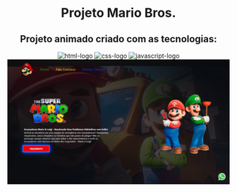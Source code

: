 <h1 align=center>Projeto Mario Bros.</h1>
<h2 align=center>Projeto animado criado com as tecnologias:</h2>
<div align=center>
<img src="https://img.shields.io/badge/HTML5-E34F26?style=for-the-badge&logo=html5&logoColor=white" alt="html-logo"/> <img src="https://img.shields.io/badge/CSS3-1572B6?style=for-the-badge&logo=css3&logoColor=white" alt="css-logo"/> <img src="https://img.shields.io/badge/JavaScript-F7DF1E?style=for-the-badge&logo=javascript&logoColor=black" alt="javascript-logo"/>
</div>

<img src="https://github.com/Lecsilva85/Projeto-Mario/blob/main/img/Home.png?raw=true" alt="imagem da pagina"/>
